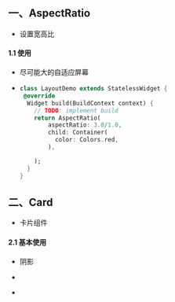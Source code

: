 ## 一、AspectRatio

- 设置宽高比



#### 1.1 使用

- 尽可能大的自适应屏幕

- ```dart
  class LayoutDemo extends StatelessWidget {
   @override
    Widget build(BuildContext context) {
      // TODO: implement build
      return AspectRatio(
          aspectRatio: 3.0/1.0,
          child: Container(
            color: Colors.red,
          ),     
  
      );
    }
  }
  ```



## 二、Card 

- 卡片组件



#### 2.1 基本使用

- 阴影

- ```
   
  ```

- 